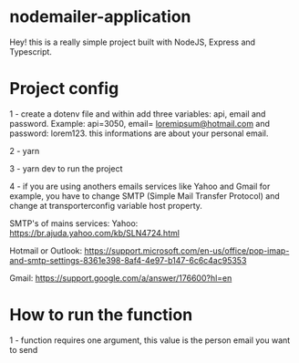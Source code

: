 # nodemailer-application

Hey! this is a really simple project built with NodeJS, Express and Typescript.

# Project config
1 - create a dotenv file and within add three variables: api, email and password. Example: api=3050, email= loremipsum@hotmail.com and password: lorem123.
  this informations are about your personal email.

2 - yarn

3 - yarn dev to run the project

4 - if you are using anothers emails services like Yahoo and Gmail for example, you have to change SMTP (Simple Mail Transfer Protocol) and change at transporterconfig variable
host property.

SMTP's of mains services:
Yahoo: https://br.ajuda.yahoo.com/kb/SLN4724.html

Hotmail or Outlook: https://support.microsoft.com/en-us/office/pop-imap-and-smtp-settings-8361e398-8af4-4e97-b147-6c6c4ac95353

Gmail: https://support.google.com/a/answer/176600?hl=en

# How to run the function
1 - function requires one argument, this value is the person email you want to send

